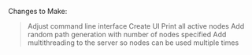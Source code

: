 Changes to Make:  
> Adjust command line interface
> Create UI
> Print all active nodes
> Add random path generation with number of nodes specified
> Add multithreading to the server so nodes can be used multiple times
